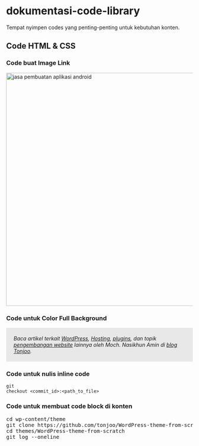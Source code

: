 # dokumentasi-code-library
Tempat nyimpen codes yang penting-penting untuk kebutuhan konten.

## Code HTML & CSS

### Code buat Image Link
<a href="https://tonjoo.com/id/kontak/" target="_blank" rel="noopener">
<img class="aligncenter size-full wp-image-29262" src="https://tonjoo.com/wp-content/uploads/2023/11/jasa-pembuatan-aplikasi-android-y.png" alt="jasa pembuatan aplikasi android" width="1200" height="628" /></a>

### Code untuk Color Full Background
<div style="border: 0; padding: 20px; background-color: #e8e8e8; text-align: left;"><em>Baca artikel terkait <a href="https://tonjoo.com/id/wordpress-tutorial-id/">WordPress</a>, <a href="https://tonjoo.com/id/hosting-id/">Hosting</a>, <a href="https://tonjoo.com/id/plugin-id/">plugins</a>, dan topik <a href="https://tonjoo.com/id/general-id/">pengembangan website</a> lainnya oleh Moch. Nasikhun Amin di <a href="https://tonjoo.com/id/blog-dan-press-release/">blog Tonjoo</a>.</em></div>

### Code untuk nulis inline code
<code class="EnlighterJSRAW" data-enlighter-language="generic">git checkout &lt;commit_id&gt;:&lt;path_to_file&gt;</code>

### Code untuk membuat code block di konten
<pre class="EnlighterJSRAW" data-enlighter-language="generic">cd wp-content/theme
git clone https://github.com/tonjoo/WordPress-theme-from-scratch.git
cd themes/WordPress-theme-from-scratch
git log --oneline</pre>
